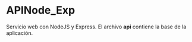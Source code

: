 # APINode_Exp
Servicio web con NodeJS y Express. El archivo **api** contiene la base de la aplicación. 

